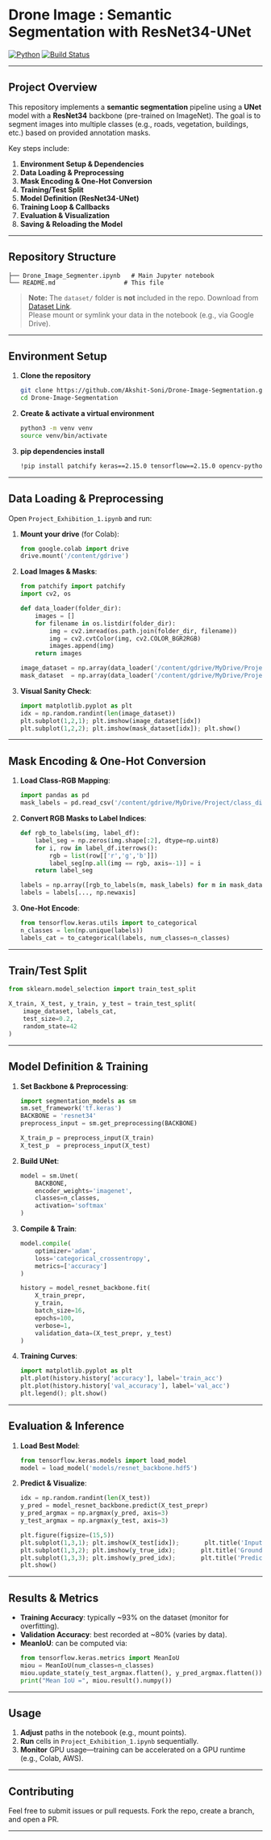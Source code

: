 # Drone Image : Semantic Segmentation with ResNet34-UNet

[![Python](https://img.shields.io/badge/Python-3.7%2B-blue)](https://www.python.org/)  [![Build Status](https://img.shields.io/badge/Notebook-Ready-yellow)]()

---

## Project Overview

This repository implements a **semantic segmentation** pipeline using a **UNet** model with a **ResNet34** backbone (pre-trained on ImageNet). The goal is to segment images into multiple classes (e.g., roads, vegetation, buildings, etc.) based on provided annotation masks.

Key steps include:

1. **Environment Setup & Dependencies**  
2. **Data Loading & Preprocessing**  
3. **Mask Encoding & One-Hot Conversion**  
4. **Training/Test Split**  
5. **Model Definition (ResNet34-UNet)**  
6. **Training Loop & Callbacks**  
7. **Evaluation & Visualization**  
8. **Saving & Reloading the Model**

---

## Repository Structure

```text
├── Drone_Image_Segmenter.ipynb   # Main Jupyter notebook
└── README.md                   # This file
```

> **Note:** The `dataset/` folder is **not** included in the repo. Download from [Dataset Link](http://dronedataset.icg.tugraz.at/).   
> Please mount or symlink your data in the notebook (e.g., via Google Drive).

---

## Environment Setup

1. **Clone the repository**  
   ```bash
   git clone https://github.com/Akshit-Soni/Drone-Image-Segmentation.git
   cd Drone-Image-Segmentation
   ```

2. **Create & activate a virtual environment**  
   ```bash
   python3 -m venv venv
   source venv/bin/activate
   ```

4. **pip dependencies install**
   ```bash
   !pip install patchify keras==2.15.0 tensorflow==2.15.0 opencv-python tqdm pillow scikit-learn random pickle keras-segmentation segmentation_models==1.0.1 efficientnet==1.1.1 
   ```

---

## Data Loading & Preprocessing

Open `Project_Exhibition_1.ipynb` and run:

1. **Mount your drive** (for Colab):
   ```python
   from google.colab import drive
   drive.mount('/content/gdrive')
   ```

2. **Load Images & Masks**:
   ```python
   from patchify import patchify
   import cv2, os

   def data_loader(folder_dir):
       images = []
       for filename in os.listdir(folder_dir):
           img = cv2.imread(os.path.join(folder_dir, filename))
           img = cv2.cvtColor(img, cv2.COLOR_BGR2RGB)
           images.append(img)
       return images

   image_dataset = np.array(data_loader('/content/gdrive/MyDrive/Project/dataset/Images'))
   mask_dataset  = np.array(data_loader('/content/gdrive/MyDrive/Project/dataset/Annotations'))
   ```

3. **Visual Sanity Check**:
   ```python
   import matplotlib.pyplot as plt
   idx = np.random.randint(len(image_dataset))
   plt.subplot(1,2,1); plt.imshow(image_dataset[idx])
   plt.subplot(1,2,2); plt.imshow(mask_dataset[idx]); plt.show()
   ```

---

## Mask Encoding & One-Hot Conversion

1. **Load Class-RGB Mapping**:
   ```python
   import pandas as pd
   mask_labels = pd.read_csv('/content/gdrive/MyDrive/Project/class_dict.csv')
   ```

2. **Convert RGB Masks to Label Indices**:
   ```python
   def rgb_to_labels(img, label_df):
       label_seg = np.zeros(img.shape[:2], dtype=np.uint8)
       for i, row in label_df.iterrows():
           rgb = list(row[['r','g','b']])
           label_seg[np.all(img == rgb, axis=-1)] = i
       return label_seg

   labels = np.array([rgb_to_labels(m, mask_labels) for m in mask_dataset])
   labels = labels[..., np.newaxis]
   ```

3. **One-Hot Encode**:
   ```python
   from tensorflow.keras.utils import to_categorical
   n_classes = len(np.unique(labels))
   labels_cat = to_categorical(labels, num_classes=n_classes)
   ```

---

## Train/Test Split

```python
from sklearn.model_selection import train_test_split

X_train, X_test, y_train, y_test = train_test_split(
    image_dataset, labels_cat,
    test_size=0.2,
    random_state=42
)
```

---

## Model Definition & Training

1. **Set Backbone & Preprocessing**:
   ```python
   import segmentation_models as sm
   sm.set_framework('tf.keras')
   BACKBONE = 'resnet34'
   preprocess_input = sm.get_preprocessing(BACKBONE)

   X_train_p = preprocess_input(X_train)
   X_test_p  = preprocess_input(X_test)
   ```

2. **Build UNet**:
   ```python
   model = sm.Unet(
       BACKBONE,
       encoder_weights='imagenet',
       classes=n_classes,
       activation='softmax'
   )
   ```

3. **Compile & Train**:
   ```python
   model.compile(
       optimizer='adam',
       loss='categorical_crossentropy',
       metrics=['accuracy']
   )

   history = model_resnet_backbone.fit(
       X_train_prepr,
       y_train,
       batch_size=16,
       epochs=100,
       verbose=1,
       validation_data=(X_test_prepr, y_test)
   )
   ```

4. **Training Curves**:
   ```python
   import matplotlib.pyplot as plt
   plt.plot(history.history['accuracy'], label='train_acc')
   plt.plot(history.history['val_accuracy'], label='val_acc')
   plt.legend(); plt.show()
   ```

---

## Evaluation & Inference

1. **Load Best Model**:
   ```python
   from tensorflow.keras.models import load_model
   model = load_model('models/resnet_backbone.hdf5')
   ```

2. **Predict & Visualize**:
   ```python
   idx = np.random.randint(len(X_test))
   y_pred = model_resnet_backbone.predict(X_test_prepr)
   y_pred_argmax = np.argmax(y_pred, axis=3)
   y_test_argmax = np.argmax(y_test, axis=3)
   
   plt.figure(figsize=(15,5))
   plt.subplot(1,3,1); plt.imshow(X_test[idx]);       plt.title('Input')
   plt.subplot(1,3,2); plt.imshow(y_true_idx);       plt.title('Ground Truth')
   plt.subplot(1,3,3); plt.imshow(y_pred_idx);       plt.title('Prediction')
   plt.show()
   ```

---

## Results & Metrics

- **Training Accuracy**: typically ~93% on the dataset (monitor for overfitting).  
- **Validation Accuracy**: best recorded at ~80% (varies by data).  
- **MeanIoU**: can be computed via:
  ```python
  from tensorflow.keras.metrics import MeanIoU
  miou = MeanIoU(num_classes=n_classes)
  miou.update_state(y_test_argmax.flatten(), y_pred_argmax.flatten())
  print("Mean IoU =", miou.result().numpy())
  ```

---

## Usage
  
1. **Adjust** paths in the notebook (e.g., mount points).  
2. **Run** cells in `Project_Exhibition_1.ipynb` sequentially.  
3. **Monitor** GPU usage—training can be accelerated on a GPU runtime (e.g., Colab, AWS).

---

## Contributing

Feel free to submit issues or pull requests. Fork the repo, create a branch, and open a PR.

---
